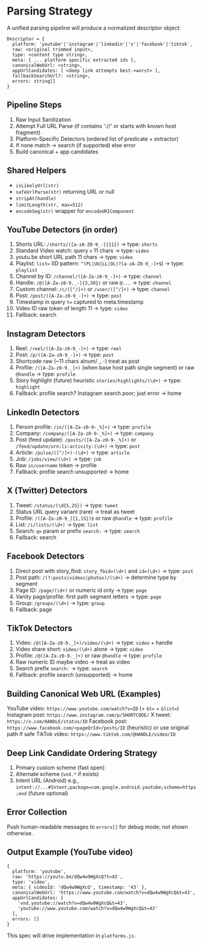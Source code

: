 # Parsing Strategy

A unified parsing pipeline will produce a normalized descriptor object:

```
Descriptor = {
  platform: 'youtube'|'instagram'|'linkedin'|'x'|'facebook'|'tiktok',
  raw: <original trimmed input>,
  type: <content type string>,
  meta: { ... platform specific extracted ids },
  canonicalWebUrl: <string>,
  appUrlCandidates: [ <deep link attempts best->worst> ],
  fallbackSearchUrl?: <string>,
  errors: string[]
}
```

## Pipeline Steps
1. Raw Input Sanitization
2. Attempt Full URL Parse (if contains '://' or starts with known host fragment)
3. Platform-Specific Detectors (ordered list of predicate + extractor)
4. If none match -> search (if supported) else error
5. Build canonical + app candidates

## Shared Helpers
- `isLikelyUrl(str)`
- `safeUrlParse(str)` returning URL or null
- `stripAt(handle)`
- `limitLength(str, max=512)`
- `encodeSeg(str)` wrapper for `encodeURIComponent`

## YouTube Detectors (in order)
1. Shorts URL: `/shorts/([a-zA-Z0-9_-]{11})` -> type: `shorts`
2. Standard Video watch: query `v` 11 chars -> type: `video`
3. youtu.be short URL path 11 chars -> type: `video`
4. Playlist: `list=` (ID pattern: `^(PL|UU|LL|OL)?[a-zA-Z0-9_-]+$`) -> type: `playlist`
5. Channel by ID: `/channel/([A-Za-z0-9_-]+)` -> type: `channel`
6. Handle: `/@([A-Za-z0-9._-]{3,30})` or raw `@...` -> type: `channel`
7. Custom channel: `/c/([^/]+)` or `/user/([^/]+)` -> type: `channel`
8. Post: `/post/([A-Za-z0-9_-]+)` -> type: `post`
9. Timestamp in query `t=` captured to meta.timestamp
10. Video ID raw token of length 11 -> type: `video`
11. Fallback: search

## Instagram Detectors
1. Reel: `/reel/([A-Za-z0-9_-]+)` -> type: `reel`
2. Post: `/p/([A-Za-z0-9_-]+)` -> type: `post`
3. Shortcode raw (~11 chars alnum/ _ -) treat as post
4. Profile: `/([A-Za-z0-9._]+)` (when base host path single segment) or raw `@handle` -> type: `profile`
5. Story highlight (future) heuristic `stories/highlights/(\d+)` -> type: `highlight`
6. Fallback: profile search? Instagram search poor; just error -> home

## LinkedIn Detectors
1. Person profile: `/in/([A-Za-z0-9-_%]+)` -> type: `profile`
2. Company: `/company/([A-Za-z0-9-_%]+)` -> type: `company`
3. Post (feed update): `/posts/([A-Za-z0-9-_%]+)` or `/feed/update/urn:li:activity:(\d+)` -> type: `post`
4. Article: `/pulse/([^/]+)-(\d+)` -> type: `article`
5. Job: `/jobs/view/(\d+)` -> type: `job`
6. Raw `in/username` token -> profile
7. Fallback: profile search unsupported -> home

## X (Twitter) Detectors
1. Tweet: `/status/(\d{5,25})` -> type: `tweet`
2. Status URL query variant (rare) -> treat as tweet
3. Profile: `/([A-Za-z0-9_]{1,15})$` or raw `@handle` -> type: `profile`
4. List: `/i/lists/(\d+)` -> type: `list`
5. Search: `q=` param or prefix `search:` -> type: `search`
6. Fallback: search

## Facebook Detectors
1. Direct post with story_fbid: `story_fbid=(\d+)` and `id=(\d+)` -> type: `post`
2. Post path: `/(?:posts|videos|photos)/(\d+)` -> determine type by segment
3. Page ID: `/page/(\d+)` or numeric id only -> type: `page`
4. Vanity page/profile: first path segment letters -> type: `page`
5. Group: `/groups/(\d+)` -> type: `group`
6. Fallback: page

## TikTok Detectors
1. Video: `/@([A-Za-z0-9._]+)/video/(\d+)` -> type: `video` + handle
2. Video share short: `video/(\d+)` alone -> type: `video`
3. Profile: `/@([A-Za-z0-9._]+)` or raw `@handle` -> type: `profile`
4. Raw numeric ID maybe video -> treat as video
5. Search prefix `search:` -> type: `search`
6. Fallback: profile search (unsupported) -> home

## Building Canonical Web URL (Examples)
YouTube video: `https://www.youtube.com/watch?v=ID` (+ `&t=` + `&list=`) 
Instagram post: `https://www.instagram.com/p/SHORTCODE/`
X tweet: `https://x.com/HANDLE/status/ID`
Facebook post: `https://www.facebook.com/<pageOrId>/posts/ID` (heuristic) or use original path if safe
TikTok video: `https://www.tiktok.com/@HANDLE/video/ID`

## Deep Link Candidate Ordering Strategy
1. Primary custom scheme (fast open)
2. Alternate scheme (`vnd.*` if exists)
3. Intent URL (Android) e.g., `intent://...#Intent;package=com.google.android.youtube;scheme=https;end` (future optional)

## Error Collection
Push human-readable messages to `errors[]` for debug mode; not shown otherwise.

## Output Example (YouTube video)
```
{
  platform: 'youtube',
  raw: 'https://youtu.be/dQw4w9WgXcQ?t=43',
  type: 'video',
  meta: { videoId: 'dQw4w9WgXcQ', timestamp: '43' },
  canonicalWebUrl: 'https://www.youtube.com/watch?v=dQw4w9WgXcQ&t=43',
  appUrlCandidates: [
    'vnd.youtube://watch?v=dQw4w9WgXcQ&t=43',
    'youtube://www.youtube.com/watch?v=dQw4w9WgXcQ&t=43'
  ],
  errors: []
}
```

This spec will drive implementation in `platforms.js`.
